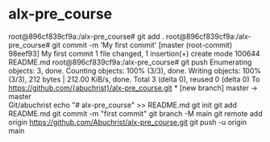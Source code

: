 # alx-pre_course
root@896cf839cf9a:/alx-pre_course# git add . root@896cf839cf9a:/alx-pre_course# git commit -m 'My first commit' [master (root-commit) 98eef93] My first commit  1 file changed, 1 insertion(+)  create mode 100644 README.md root@896cf839cf9a:/alx-pre_course# git push                                                                                            Enumerating objects: 3, done.                                                                                                          Counting objects: 100% (3/3), done.                                                                                                    Writing objects: 100% (3/3), 212 bytes | 212.00 KiB/s, done.                                                                           Total 3 (delta 0), reused 0 (delta 0)                                                                                                  To https://github.com/{abuchrist}/alx-pre_course.git                                                                                         * [new branch]      master -> master              
Git/abuchrist echo "# alx-pre_course" >> README.md
git init
git add README.md
git commit -m "first commit"
git branch -M main
git remote add origin https://github.com/Abuchrist/alx-pre_course.git
git push -u origin main
